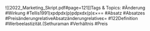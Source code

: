 
![[2022_Marketing_Skript.pdf#page=121]]Tags & Topics:
   #Änderung
   #Wirkung
   #Tellis1991)xpdpdx(p)pdpxdx(p)ε×==
   #Absatz
   #Absatzes
   #PreisänderungrelativeAbsatzänderungrelativeε=
   #122Definition
   #Werbeelastizität.(Sethuraman
   #Verhältnis
   #Preis